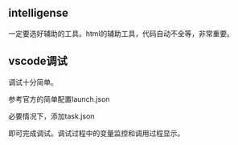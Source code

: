 

## intelligense

一定要选好辅助的工具。html的辅助工具，代码自动不全等，非常重要。

## vscode调试

调试十分简单。

参考官方的简单配置launch.json

必要情况下，添加task.json

即可完成调试。调试过程中的变量监控和调用过程显示。


